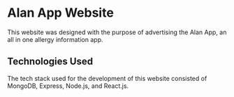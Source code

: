 # Alan App Website

This website was designed with the purpose of advertising the Alan App, an all in one allergy information app. 

## Technologies Used

The tech stack used for the development of this website consisted of MongoDB, Express, Node.js, and React.js.
